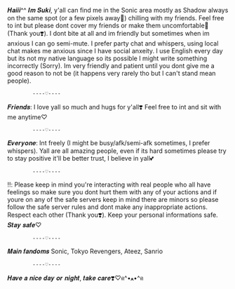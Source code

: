 𝑯𝒂𝒊𝒊𝒊^^ 𝑰𝒎 𝑺𝒖𝒌𝒊, y'all can find me in the Sonic area mostly as Shadow always on the same spot (or a few pixels away🫡)  chilling with my friends. Feel free to int but please dont cover my friends or make them uncomfortable🙏 (Thank you❣️). I dont bite at all and im friendly but sometimes when im anxious I can go semi-mute. I prefer party chat and whispers, using local chat makes me anxious since I have social anxeity. I use English every day but its not my native language so its possible I might write something incorrectly (Sorry). Im very friendly and patient until you dont give me a good reason to not be (it happens very rarely tho but I can't stand mean people).

            ----⁠♡----

𝑭𝒓𝒊𝒆𝒏𝒅𝒔: I love yall so much and hugs for y'all❣️ Feel free to int and sit with me anytime♡

            ----♡----

𝑬𝒗𝒆𝒓𝒚𝒐𝒏𝒆: Int freely (I might be busy/afk/semi-afk sometimes, I prefer whispers).  Yall are all amazing people, even if its hard sometimes please try to stay positive it'll be better trust, I believe in yall💕

            ----♡----

‼️: Please keep in mind you're interacting with real people who all have feelings so make sure you dont hurt them with any of your actions and if youre on any of the safe servers keep in mind there are minors so please follow the safe server rules and dont make any inappropriate actions. Respect each other (Thank you❣️). Keep your personal informations safe. 𝑺𝒕𝒂𝒚 𝒔𝒂𝒇𝒆♡

            ----⁠♡----

𝑴𝒂𝒊𝒏 𝒇𝒂𝒏𝒅𝒐𝒎𝒔 Sonic, Tokyo Revengers, Ateez, Sanrio 

            ----⁠♡----

𝑯𝒂𝒗𝒆 𝒂 𝒏𝒊𝒄𝒆 𝒅𝒂𝒚 𝒐𝒓 𝒏𝒊𝒈𝒉𝒕, 𝒕𝒂𝒌𝒆 𝒄𝒂𝒓𝒆❣️♡ฅ⁠^⁠•⁠ﻌ⁠•⁠^⁠ฅ
